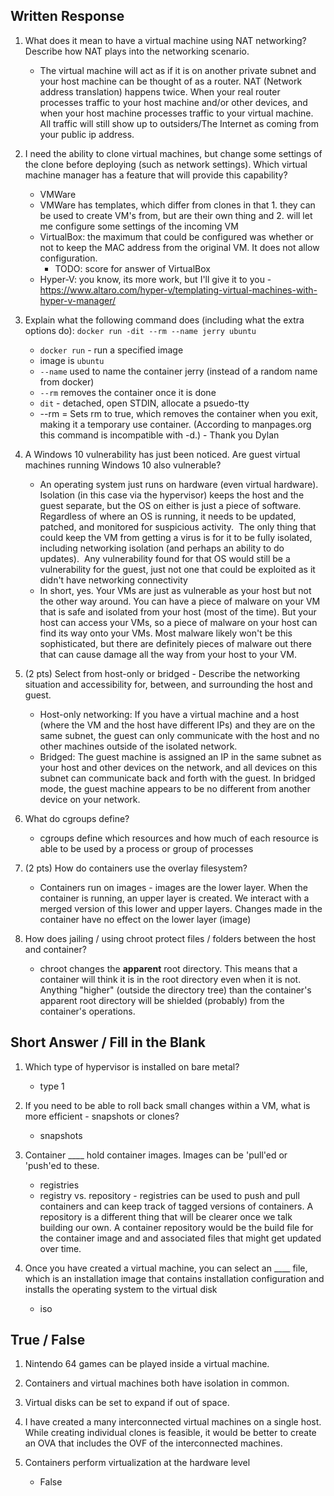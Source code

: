 ## Written Response

1. What does it mean to have a virtual machine using NAT networking?  Describe how NAT plays into the networking scenario.
    - The virtual machine will act as if it is on another private subnet and your host machine can be thought of as a router. NAT (Network address translation) happens twice. When your real router processes traffic to your host machine and/or other devices, and when your host machine processes traffic to your virtual machine. All traffic will still show up to outsiders/The Internet as coming from your public ip address.

2. I need the ability to clone virtual machines, but change some settings of the clone before deploying (such as network settings).  Which virtual machine manager has a feature that will provide this capability?
    - VMWare
    - VMWare has templates, which differ from clones in that 1. they can be used to create VM's from, but are their own thing and 2. will let me configure some settings of the incoming VM
    - VirtualBox: the maximum that could be configured was whether or not to keep the MAC address from the original VM.  It does not allow configuration.
        - TODO: score for answer of VirtualBox
    - Hyper-V: you know, its more work, but I'll give it to you - https://www.altaro.com/hyper-v/templating-virtual-machines-with-hyper-v-manager/

3. Explain what the following command does (including what the extra options do): `docker run -dit --rm --name jerry ubuntu`
    - `docker run` - run a specified image
    - image is `ubuntu`
    - `--name` used to name the container jerry (instead of a random name from docker)
    - `--rm` removes the container once it is done
    - `dit` - detached, open STDIN, allocate a psuedo-tty
    - --rm = Sets rm to true, which removes the container when you exit, making it a temporary use container. (According to manpages.org this command is incompatible with -d.) - Thank you Dylan

4. A Windows 10 vulnerability has just been noticed.  Are guest virtual machines running Windows 10 also vulnerable?
    - An operating system just runs on hardware (even virtual hardware).  Isolation (in this case via the hypervisor) keeps the host and the guest separate, but the OS on either is just a piece of software. Regardless of where an OS is running, it needs to be updated, patched, and monitored for suspicious activity.  The only thing that could keep the VM from getting a virus is for it to be fully isolated, including networking isolation (and perhaps an ability to do updates).  Any vulnerability found for that OS would still be a vulnerability for the guest, just not one that could be exploited as it didn't have networking connectivity
    - In short, yes. Your VMs are just as vulnerable as your host but not the other way around. You can have a piece of malware on your VM that is safe and isolated from your host (most of the time). But your host can access your VMs, so a piece of malware on your host can find its way onto your VMs. Most malware likely won't be this sophisticated, but there are definitely pieces of malware out there that can cause damage all the way from your host to your VM.


5. (2 pts) Select from host-only or bridged - Describe the networking situation and accessibility for, between, and surrounding the host and guest.
    - Host-only networking: If you have a virtual machine and a host (where the VM and the host have different IPs) and they are on the same subnet, the guest can only communicate with the host and no other machines outside of the isolated network.
    - Bridged: The guest machine is assigned an IP in the same subnet as your host and other devices on the network, and all devices on this subnet can communicate back and forth with the guest. In bridged mode, the guest machine appears to be no different from another device on your network.

6. What do cgroups define?
    - cgroups define which resources and how much of each resource is able to be used by a process or group of processes

7. (2 pts) How do containers use the overlay filesystem?
    - Containers run on images - images are the lower layer.  When the container is running, an upper layer is created.  We interact with a merged version of this lower and upper layers.  Changes made in the container have no effect on the lower layer (image)

8. How does jailing / using chroot protect files / folders between the host and container?
    - chroot changes the **apparent** root directory. This means that a container will think it is in the root directory even when it is not. Anything "higher" (outside the directory tree) than the container's apparent root directory will be shielded (probably) from the container's operations.


## Short Answer / Fill in the Blank

1. Which type of hypervisor is installed on bare metal?
    - type 1

2. If you need to be able to roll back small changes within a VM, what is more efficient - snapshots or clones?
    - snapshots

3. Container ____ hold container images.  Images can be 'pull'ed or 'push'ed to these.
    - registries
    - registry vs. repository - registries can be used to push and pull containers and can keep track of tagged versions of containers.  A repository is a different thing that will be clearer once we talk building our own.  A container repository would be the build file for the container image and and associated files that might get updated over time.

4. Once you have created a virtual machine, you can select an ____ file, which is an installation image that contains installation configuration and installs the operating system to the virtual disk
    - iso

## True / False

1. Nintendo 64 games can be played inside a virtual machine.

2. Containers and virtual machines both have isolation in common.

3. Virtual disks can be set to expand if out of space.

4. I have created a many interconnected virtual machines on a single host.  While creating individual clones is feasible, it would be better to create an OVA that includes the OVF of the interconnected machines.

5. Containers perform virtualization at the hardware level
    - False